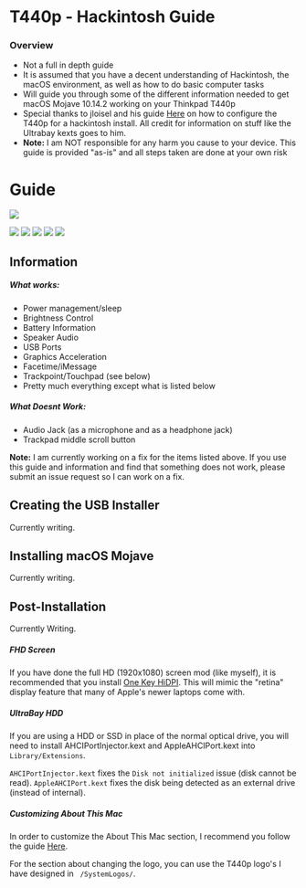 # T440p - Hackintosh Guide

### Overview

- Not a full in depth guide
- It is assumed that you have a decent understanding of Hackintosh, the macOS environment, as well as how to do basic computer tasks
- Will guide you through some of the different information needed to get macOS Mojave 10.14.2 working on your Thinkpad T440p
- Special thanks to jloisel and his guide [Here](https://github.com/jloisel/t440p "Here") on how to configure the T440p for a hackintosh install. All credit for information on stuff like the Ultrabay kexts goes to him.
- **Note:** I am NOT responsible for any harm you cause to your device. This guide is provided "as-is" and all steps taken are done at your own risk

# Guide

![](https://github.com/evy0311/t440p/raw/master/Guide%20Stuff/T440p_Day.png)

![](https://img.shields.io/github/issues/evy0311/t440p.svg) ![](https://img.shields.io/github/forks/evy0311/t440p.svg) ![](https://img.shields.io/github/stars/evy0311/t440p.svg) ![](https://img.shields.io/github/license/evy0311/t440p.svg) ![](https://img.shields.io/twitter/url/https/github.com/evy0311/t440p.svg?style=social)


## Information
##### What works:
- Power management/sleep
- Brightness Control
- Battery Information
- Speaker Audio
- USB Ports
- Graphics Acceleration
- Facetime/iMessage
- Trackpoint/Touchpad (see below)
- Pretty much everything except what is listed below

##### What Doesnt Work:
- Audio Jack (as a microphone and as a headphone jack)
- Trackpad middle scroll button

**Note:** I am currently working on a fix for the items listed above. If you use this guide and information and find that something does not work, please submit an issue request so I can work on a fix.

## Creating the USB Installer
Currently writing.

## Installing macOS Mojave
Currently writing.

## Post-Installation
Currently Writing.

##### FHD Screen

If you have done the full HD (1920x1080) screen mod (like myself), it is recommended that you install [One Key HiDPI](https://github.com/xzhih/one-key-hidpi "One Key HiDPI").  This will mimic the "retina" display feature that many of Apple's newer laptops come with.

##### UltraBay HDD

If you are using a HDD or SSD in place of the normal optical drive, you will need to install AHCIPortInjector.kext and AppleAHCIPort.kext into `Library/Extensions`.

`AHCIPortInjector.kext` fixes the `Disk not initialized` issue (disk cannot be read). `AppleAHCIPort.kext` fixes the disk being detected as an external drive (instead of internal).

##### Customizing About This Mac

In order to customize the About This Mac section, I recommend you follow the guide [Here](https://github.com/Haru-tan/Hackintosh-Things/blob/master/AboutThisMacMojave.md "Here").

For the section about changing the logo, you can use the T440p logo's I have designed in ` /SystemLogos/`.
